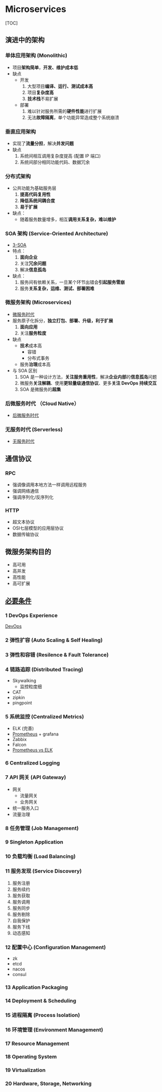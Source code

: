 # Microservices

[TOC]

## 演进中的架构

### 单体应用架构 (Monolithic)

* 项目**架构简单**，**开发、维护成本低**
* 缺点
  * 开发
    1. 大型项目**编译、运行、测试成本高**
    2. 项目**复杂度高**
    3. **技术栈**不易扩展
  * 部署
    1. 难以针对服务所需的**硬件性能**进行扩展
    2. 无法**故障隔离**，单个功能异常造成整个系统崩溃

### 垂直应用架构

* 实现了**流量分担**，解决**并发问题**
* 缺点
   1. 系统间相互调用复杂度提高 (配置 IP 端口)
   2. 系统间部分相同功能代码、数据冗余

### 分布式架构

* 公共功能为基础服务层
    1. **提高代码复用性**
    2. **降低系统间耦合度**
    3. **易于扩展**
* 缺点：
  * 随着服务数量增多，相互**调用关系复杂，难以维护**

### SOA 架构 (Service-Oriented Architecture)

* [3-SOA](3-SOA.md)
* 特点：
    1. **面向企业**
    2. 关注**冗余问题**
    3. 解决**信息孤岛**
* 缺点：
    1. 服务间有依赖关系，一旦某个环节出错会**引起服务雪崩**
    2. 服务**关系复杂，运维、测试、部署困难**

### 微服务架构 (Microservices)

* [微服务时代](https://icyfenix.cn/architecture/architect-history/microservices.html)
* 服务原子化拆分，**独立打包、部署、升级，利于扩展**
    1. **面向应用**
    2. 关注**服务粒度**
* 缺点
  * **技术**成本高
    * 容错
    * 分布式事务
  * 服务**治理**成本高
* 与 SOA 区别
    1. SOA 是一种设计方法，**关注服务重用性**，解决**企业内部**的**信息孤岛**问题
    2. 微服务**关注解耦**、使用**更轻量级通信协议**、更多**关注 DevOps 持续交互**
    3. SOA 是微服务的**超集**

### 后微服务时代 （Cloud Native）

* [后微服务时代](https://icyfenix.cn/architecture/architect-history/post-microservices.html)

### 无服务时代 (Serverless)

* [无服务时代](https://icyfenix.cn/architecture/architect-history/serverless.html)

## 通信协议

### RPC

* 强调像调用本地方法一样调用远程服务
* 强调网络通信
* 强调序列化/反序列化

### HTTP

* 超文本协议
* OSI七层模型的应用层协议
* 数据传输协议

## 微服务架构目的

* 高可用
* 高并发
* 高性能
* 高可扩展

## [必要条件](10-必要条件.md)

### 1 DevOps Experience

[DevOps](5-DevOps.md)

### 2 弹性扩容 (Auto Scaling & Self Healing)

### 3 弹性和容错 (Resilence & Fault Tolerance)

### 4 链路追踪 (Distributed Tracing)

* Skywalking
  * 监控粒度细
* CAT
* zipkin
* pingpoint

### 5 系统监控 (Centralized Metrics)

* ELK (完善)
* [Prometheus](metrics/Prometheus/Prometheus.md) + grafana
* Zabbix
* Falcon
* [Prometheus vs ELK](metrics/Prometheus/Prometheus-vs-ELK.md)

### 6 Centralized Logging

### 7 API 网关 (API Gateway)

* 网关
  * 流量网关
  * 业务网关
* 统一服务入口
* 流量治理

### 8 任务管理 (Job Management)

### 9 Singleton Application

### 10 负载均衡 (Load Balancing)

### 11 服务发现 (Service Discovery)

1. 服务注册
2. 服务续约
3. 服务获取
4. 服务调用
5. 服务同步
6. 服务剔除
7. 自我保护
8. 服务下线
9. 动态感知

### 12 配置中心 (Configuration Management)

* zk
* etcd
* nacos
* consul

### 13 Application Packaging

### 14 Deployment & Scheduling

### 15 进程隔离 (Process Isolation)

### 16 环境管理 (Environment Management)

### 17 Resource Management

### 18 Operating System

### 19 Virtualization

### 20 Hardware, Storage, Networking
